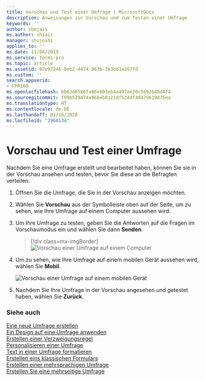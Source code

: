 ```yaml
---
title: Vorschau und Test einer Umfrage | MicrosoftDocs
description: Anweisungen zur Vorschau und zum Testen einer Umfrage
keywords: ''
author: sbmjais
ms.author: shjais
manager: shujoshi
applies_to: ''
ms.date: 11/04/2019
ms.service: forms-pro
ms.topic: article
ms.assetid: 07e97246-0eb2-4474-863b-363bd1a267fd
ms.custom: ''
search.appverid:
- FPR160
ms.openlocfilehash: bb63d0586fa86e803eb4a407ee20c5692648d4f4
ms.sourcegitcommit: f99b529d74a96beb8121df5344f40479619875ea
ms.translationtype: HT
ms.contentlocale: de-DE
ms.lasthandoff: 01/16/2020
ms.locfileid: "2966134"
---
```

# <a name="preview-and-test-a-survey"></a>Vorschau und Test einer Umfrage

Nachdem Sie eine Umfrage erstellt und bearbeitet haben, können Sie sie in der Vorschau ansehen und testen, bevor Sie diese an die Befragten verteilen:

1.  Öffnen Sie die Umfrage, die Sie in der Vorschau anzeigen möchten.

2.  Wählen Sie **Vorschau** aus der Symbolleiste oben auf der Seite, um zu sehen, wie Ihre Umfrage auf einem Computer aussehen wird.

3.  Um Ihre Umfrage zu testen, geben Sie die Antworten auf die Fragen im Vorschaumodus ein und wählen Sie dann **Senden**.

    > [!div class=mx-imgBorder]
    > ![Vorschau einer Umfrage auf einem Computer](media/preview-survey-computer.png "Vorschau einer Umfrage auf einem Computer")

4.  Um zu sehen, wie Ihre Umfrage auf einem mobilen Gerät aussehen wird, wählen Sie **Mobil**.

    ![Vorschau einer Umfrage auf einem mobilen Gerät ](media/preview-survey-mobile.png "Vorschau einer Umfrage auf einem mobilen Gerät")

5.  Nachdem Sie Ihre Umfrage in der Vorschau angesehen und getestet haben, wählen Sie **Zurück**.

### <a name="see-also"></a>Siehe auch

[Eine neue Umfrage erstellen](create-new-survey.md)<br>
[Ein Design auf eine Umfrage anwenden](apply-theme.md)<br>
[Erstellen einer Verzweigungsregel](create-branching-rule.md)<br>
[Personalisieren einer Umfrage](personalize-survey.md)<br>
[Text in einer Umfrage formatieren](survey-text-format.md)<br>
[Erstellen eins klassischen Formulars](create-classic-form.md)<br>
[Erstellen einer mehrsprachigen Umfrage](create-multilingual-survey.md)<br>
[Erstellen Sie eine mehrseitige Umfrage](create-multipage-survey.md)

